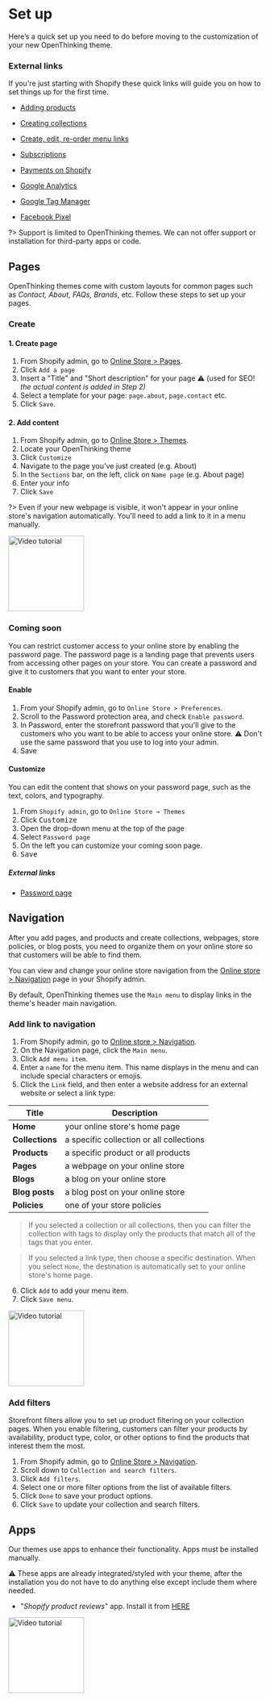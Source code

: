 # Set up
Here’s a quick set up you need to do before moving to the customization of your new OpenThinking theme.


### External links

If you're just starting with Shopify these quick links will guide you on how to set things up for the first time.

- [Adding products](https://help.shopify.com/en/manual/products?ref=openthinking1&utm_campaign=docs)
- [Creating collections](https://help.shopify.com/en/manual/products/collections?ref=openthinking1&utm_campaign=docs)
- [Create, edit, re-order menu links](https://help.shopify.com/en/manual/online-store/menus-and-links?ref=openthinking1&utm_campaign=docs)
- [Subscriptions](https://help.shopify.com/en/manual/products/subscriptions?ref=openthinking1&utm_campaign=docs)
- [Payments on Shopify](https://help.shopify.com/en/manual/payments?ref=openthinking1&utm_campaign=docs)

- [Google Analytics](https://help.shopify.com/en/manual/reports-and-analytics/google-analytics/google-analytics-setup?ref=openthinking1&utm_campaign=docs)
- [Google Tag Manager](https://help.shopify.com/en/manual/reports-and-analytics/google-analytics/google-tag-manager?ref=openthinking1&utm_campaign=docs)
- [Facebook Pixel](https://help.shopify.com/en/manual/promoting-marketing/analyze-marketing/facebook-pixel?ref=openthinking1&utm_campaign=docs)

?> Support is limited to OpenThinking themes. We can not offer support or installation for third-party apps or code.


## Pages

OpenThinking themes come with custom layouts for common pages such as _Contact, About, FAQs, Brands_, etc. Follow these steps to set up your pages.


### Create

#### 1. Create page

  1. From Shopify admin, go to [Online Store > Pages](https://www.shopify.com/admin/pages?ref=openthinking1&utm_campaign=docs).
  1. Click `Add a page`
  1. Insert a "Title" and "Short description" for your page ⚠️ (used for SEO! _the actual content is added in Step 2)_
  1. Select a template for your page: `page.about`, `page.contact` etc.
  1. Click `Save`.

#### 2. Add content

  1. From Shopify admin, go to [Online Store > Themes](https://www.shopify.com/admin/themes?ref=openthinking1&utm_campaign=docs).
  1. Locate your OpenThinking theme
  1. Click `Customize`
  1. Navigate to the page you've just created (e.g. About)
  1. In the `Sections` bar, on the left, click on `Name page` (e.g. About page)
  1. Enter your info
  1. Click `Save`


?> Even if your new webpage is visible, it won't appear in your online store's navigation automatically. You'll need to add a link to it in a menu manually.

[<img src="/_media/vta.svg" alt="Video tutorial" width=150>](video#pages)


### Coming soon

You can restrict customer access to your online store by enabling the password page. The password page is a landing page that prevents users from accessing other pages on your store. You can create a password and give it to customers that you want to enter your store.

#### Enable

1. From your Shopify admin, go to `Online Store > Preferences`.
1. Scroll to the Password protection area, and check `Enable password`.
1. In Password, enter the storefront password that you'll give to the customers who you want to be able to access your online store. ⚠️ Don't use the same password that you use to log into your admin.
1. Save

#### Customize
You can edit the content that shows on your password page, such as the text, colors, and typography.

1. From `Shopify admin`, go to `Online Store → Themes`
1. Click <kbd>Customize</kbd>
1. Open the drop-down menu at the top of the page
1. Select `Password page`
1. On the left you can customize your coming soon page.
1. <kbd>Save</kbd>

##### External links 
- [Password page](https://help.shopify.com/en/manual/online-store/themes/password-page)


## Navigation

After you add pages, and products and create collections, webpages, store policies, or blog posts, you need to organize them on your online store so that customers will be able to find them.

You can view and change your online store navigation from the [Online store > Navigation](https://www.shopify.com/admin/menus?ref=openthinking1&utm_campaign=docs) page in your Shopify admin.

By default, OpenThinking themes use the `Main menu` to display links in the theme's header main navigation. 


### Add link to navigation

1. From Shopify admin, go to [Online store > Navigation](https://www.shopify.com/admin/menus?ref=openthinking1&utm_campaign=docs).
2. On the Navigation page, click the `Main menu`.
3. Click `Add menu item`.
4. Enter a `name` for the menu item. This name displays in the menu and can include special characters or emojis.
5. Click the `Link` field, and then enter a website address for an external website or select a link type:


| Title           | Description                              |
|-----------------|------------------------------------------|
| **Home**        | your online store's home page            |
| **Collections** | a specific collection or all collections |
| **Products**    | a specific product or all products       |
| **Pages**       | a webpage on your online store           |
| **Blogs**       | a blog on your online store              |
| **Blog posts**  | a blog post on your online store         |
| **Policies**    | one of your store policies               |


> If you selected a collection or all collections, then you can filter the collection with tags to display only the products that match all of the tags that you enter.

> If you selected a link type, then choose a specific destination. When you select `Home`, the destination is automatically set to your online store's home page.

6. Click `Add` to add your menu item.
7. Click `Save menu`.

[<img src="/_media/vta.svg" alt="Video tutorial" width=150>](video#menu)

### Add filters


Storefront filters allow you to set up product filtering on your collection pages. When you enable filtering, customers can filter your products by availability, product type, color, or other options to find the products that interest them the most.


1. From Shopify admin, go to [Online Store > Navigation](https://www.shopify.com/admin/menus?ref=openthinking1).
1. Scroll down to `Collection and search filters`.
1. Click `Add filters`.
1. Select one or more filter options from the list of available filters.
1. Click `Done` to save your product options.
1. Click `Save` to update your collection and search filters.



## Apps
Our themes use apps to enhance their functionality. Apps must be installed manually.

⚠️ These apps are already integrated/styled with your theme, after the installation you do not have to do anything else except include them where needed.
 
- "_Shopify product reviews_" app. Install it from [HERE](https://apps.shopify.com/product-reviews?ref=openthinking1&utm_campaign=docs)

[<img src="/_media/vta.svg" alt="Video tutorial" width=150>](video#app-installation)